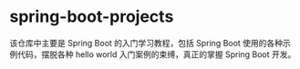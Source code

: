 # spring-boot-projects
该仓库中主要是 Spring Boot 的入门学习教程，包括 Spring Boot 使用的各种示例代码，摆脱各种 hello world 入门案例的束缚，真正的掌握 Spring Boot 开发。
